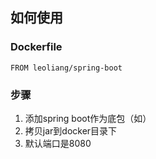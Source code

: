 ## 如何使用
### Dockerfile
```
FROM leoliang/spring-boot
```
### 步骤
1. 添加spring boot作为底包（如）
2. 拷贝jar到docker目录下
3. 默认端口是8080